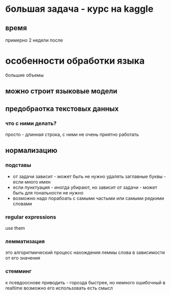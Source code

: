 # большая задача - курс на kaggle 
## время
примерно 2 недели после 

# особенности обработки языка
большие объемы
## можно строит языковые модели

## предобраотка текстовых данных
### что с ними делать?
просто - длинная строка, с ними не очень приятно работать

## нормализацию
### подставы
* от задачи зависит - может быть не нужно удалять заглавные буквы - если много имен
* если пунктуация - иногда убирают, но зависит от задачи - может быть для тональности не нужно
* возможно надо порабоать с самыми частыми или самыми редкими словами

### regular expressions
use them

### лемматизация
это алгоритмический процесс нахождения леммы слова в зависимости от его значения
### стемминг 
к псевдооснове приводить - горозда быстрее, но немного ошибочный
в realtime возможно его использовать есть смысл


